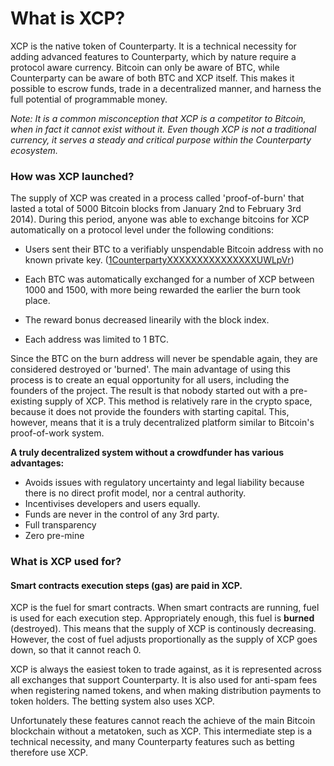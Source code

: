 What is XCP?
=====================

XCP is the native token of Counterparty. It is a technical necessity for adding advanced features to Counterparty, which by nature require a protocol aware currency. Bitcoin can only be aware of BTC, while Counterparty can be aware of both BTC and XCP itself. This makes it possible to escrow funds, trade in a decentralized manner, and harness the full potential of programmable money.

_Note: It is a common misconception that XCP is a competitor to Bitcoin, when in fact it cannot exist without it. Even though XCP is not a traditional currency, it serves a steady and critical purpose within the Counterparty ecosystem._

### How was XCP launched?

The supply of XCP was created in a process called 'proof-of-burn' that lasted a total of 5000 Bitcoin blocks from January 2nd to February 3rd 2014). During this period, anyone was able to exchange bitcoins for XCP automatically on a protocol level under the following conditions:

* Users sent their BTC to a verifiably unspendable Bitcoin address with no known private key. ([1CounterpartyXXXXXXXXXXXXXXXUWLpVr](http://blockscan.com/burn))

* Each BTC was automatically exchanged for a number of XCP between 1000 and 1500, with more being rewarded the earlier the burn took place.

* The reward bonus decreased linearily with the block index.

* Each address was limited to 1 BTC.

Since the BTC on the burn address will never be spendable again, they are considered destroyed or 'burned'. The main advantage of using this process is to create an equal opportunity for all users, including the founders of the project. The result is that nobody started out with a pre-existing supply of XCP. This method is relatively rare in the crypto space, because it does not provide the founders with starting capital. This, however, means that it is a truly decentralized platform similar to Bitcoin's proof-of-work system.

**A truly decentralized system without a crowdfunder has various advantages:**

* Avoids issues with regulatory uncertainty and legal liability because there is no direct profit model, nor a central authority.
* Incentivises developers and users equally.
* Funds are never in the control of any 3rd party.
* Full transparency
* Zero pre-mine

### What is XCP used for?

#### Smart contracts execution steps (gas) are paid in XCP.

XCP is the fuel for smart contracts. When smart contracts are running, fuel is used for each execution step. Appropriately enough, this fuel is **burned** (destroyed). This means that the supply of XCP is continously decreasing. However, the cost of fuel adjusts proportionally as the supply of XCP goes down, so that it cannot reach 0.

XCP is always the easiest token to trade against, as it is represented across all exchanges that support Counterparty. It is also used for anti-spam fees when registering named tokens, and when making distribution payments to token holders. The betting system also uses XCP.

Unfortunately these features cannot reach the achieve of the main Bitcoin blockchain without a metatoken, such as XCP. This intermediate step is a technical necessity, and many Counterparty features such as betting therefore use XCP. 
